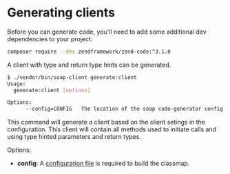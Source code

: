 # Generating clients

Before you can generate code, you'll need to add some additional dev dependencies to your project:
```sh
composer require --dev zendframework/zend-code:^3.1.0
```

A client with type and return type hints can be generated.

```sh
$ ./vendor/bin/soap-client generate:client                                                                                                                                    [16:13:31]
Usage:
  generate:client [options]

Options:
      --config=CONFIG   The location of the soap code-generator config file

```

This command will generate a client based on the client setings in the configuration.
This client will contain all methods used to initiate calls and using type hinted parameters and return types.

Options:

- **config**: A [configuration file](../code-generation/configuration.md) is required to build the classmap. 
